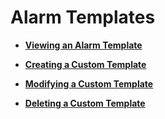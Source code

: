 # Alarm Templates<a name="EN-US_TOPIC_0135532775"></a>

-   **[Viewing an Alarm Template](viewing-an-alarm-template.md)**  

-   **[Creating a Custom Template](creating-a-custom-template.md)**  

-   **[Modifying a Custom Template](modifying-a-custom-template.md)**  

-   **[Deleting a Custom Template](deleting-a-custom-template.md)**  


